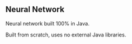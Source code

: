 ## Neural Network

Neural network built 100% in Java.

Built from scratch, uses no external Java libraries.